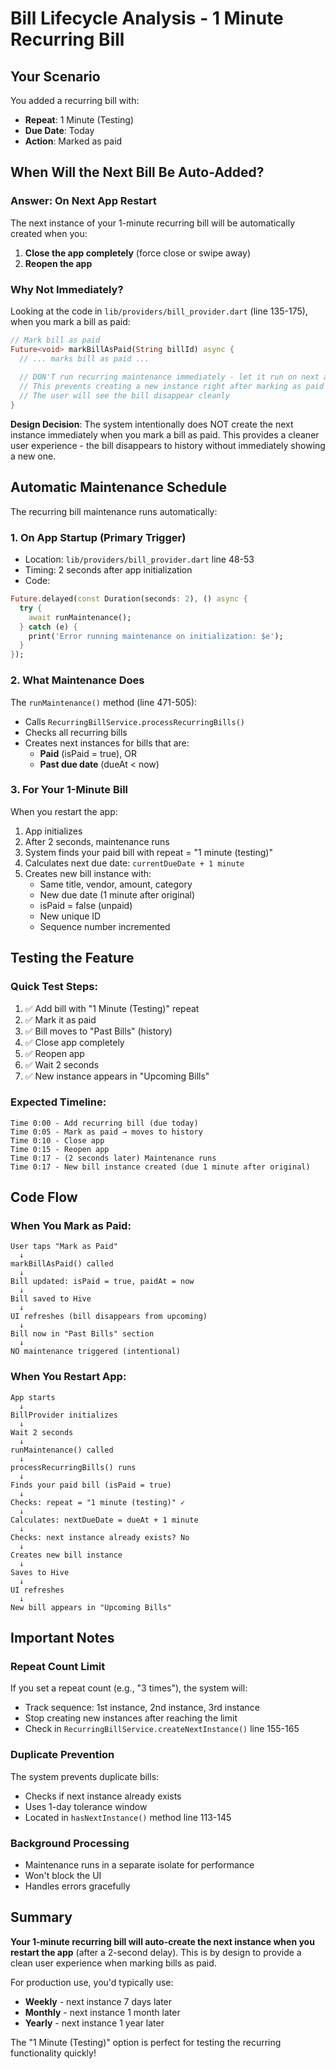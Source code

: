# Bill Lifecycle Analysis - 1 Minute Recurring Bill

## Your Scenario
You added a recurring bill with:
- **Repeat**: 1 Minute (Testing)
- **Due Date**: Today
- **Action**: Marked as paid

## When Will the Next Bill Be Auto-Added?

### Answer: **On Next App Restart**

The next instance of your 1-minute recurring bill will be automatically created when you:
1. **Close the app completely** (force close or swipe away)
2. **Reopen the app**

### Why Not Immediately?

Looking at the code in `lib/providers/bill_provider.dart` (line 135-175), when you mark a bill as paid:

```dart
// Mark bill as paid
Future<void> markBillAsPaid(String billId) async {
  // ... marks bill as paid ...
  
  // DON'T run recurring maintenance immediately - let it run on next app startup
  // This prevents creating a new instance right after marking as paid
  // The user will see the bill disappear cleanly
}
```

**Design Decision**: The system intentionally does NOT create the next instance immediately when you mark a bill as paid. This provides a cleaner user experience - the bill disappears to history without immediately showing a new one.

## Automatic Maintenance Schedule

The recurring bill maintenance runs automatically:

### 1. **On App Startup** (Primary Trigger)
- Location: `lib/providers/bill_provider.dart` line 48-53
- Timing: 2 seconds after app initialization
- Code:
```dart
Future.delayed(const Duration(seconds: 2), () async {
  try {
    await runMaintenance();
  } catch (e) {
    print('Error running maintenance on initialization: $e');
  }
});
```

### 2. **What Maintenance Does**
The `runMaintenance()` method (line 471-505):
- Calls `RecurringBillService.processRecurringBills()`
- Checks all recurring bills
- Creates next instances for bills that are:
  - **Paid** (isPaid = true), OR
  - **Past due date** (dueAt < now)

### 3. **For Your 1-Minute Bill**
When you restart the app:
1. App initializes
2. After 2 seconds, maintenance runs
3. System finds your paid bill with repeat = "1 minute (testing)"
4. Calculates next due date: `currentDueDate + 1 minute`
5. Creates new bill instance with:
   - Same title, vendor, amount, category
   - New due date (1 minute after original)
   - isPaid = false (unpaid)
   - New unique ID
   - Sequence number incremented

## Testing the Feature

### Quick Test Steps:
1. ✅ Add bill with "1 Minute (Testing)" repeat
2. ✅ Mark it as paid
3. ✅ Bill moves to "Past Bills" (history)
4. ✅ Close app completely
5. ✅ Reopen app
6. ✅ Wait 2 seconds
7. ✅ New instance appears in "Upcoming Bills"

### Expected Timeline:
```
Time 0:00 - Add recurring bill (due today)
Time 0:05 - Mark as paid → moves to history
Time 0:10 - Close app
Time 0:15 - Reopen app
Time 0:17 - (2 seconds later) Maintenance runs
Time 0:17 - New bill instance created (due 1 minute after original)
```

## Code Flow

### When You Mark as Paid:
```
User taps "Mark as Paid"
  ↓
markBillAsPaid() called
  ↓
Bill updated: isPaid = true, paidAt = now
  ↓
Bill saved to Hive
  ↓
UI refreshes (bill disappears from upcoming)
  ↓
Bill now in "Past Bills" section
  ↓
NO maintenance triggered (intentional)
```

### When You Restart App:
```
App starts
  ↓
BillProvider initializes
  ↓
Wait 2 seconds
  ↓
runMaintenance() called
  ↓
processRecurringBills() runs
  ↓
Finds your paid bill (isPaid = true)
  ↓
Checks: repeat = "1 minute (testing)" ✓
  ↓
Calculates: nextDueDate = dueAt + 1 minute
  ↓
Checks: next instance already exists? No
  ↓
Creates new bill instance
  ↓
Saves to Hive
  ↓
UI refreshes
  ↓
New bill appears in "Upcoming Bills"
```

## Important Notes

### Repeat Count Limit
If you set a repeat count (e.g., "3 times"), the system will:
- Track sequence: 1st instance, 2nd instance, 3rd instance
- Stop creating new instances after reaching the limit
- Check in `RecurringBillService.createNextInstance()` line 155-165

### Duplicate Prevention
The system prevents duplicate bills:
- Checks if next instance already exists
- Uses 1-day tolerance window
- Located in `hasNextInstance()` method line 113-145

### Background Processing
- Maintenance runs in a separate isolate for performance
- Won't block the UI
- Handles errors gracefully

## Summary

**Your 1-minute recurring bill will auto-create the next instance when you restart the app** (after a 2-second delay). This is by design to provide a clean user experience when marking bills as paid.

For production use, you'd typically use:
- **Weekly** - next instance 7 days later
- **Monthly** - next instance 1 month later
- **Yearly** - next instance 1 year later

The "1 Minute (Testing)" option is perfect for testing the recurring functionality quickly!
